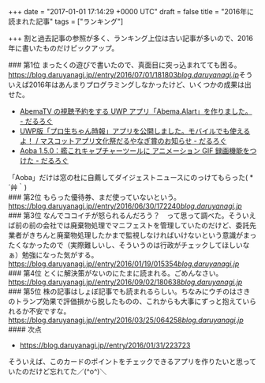 
+++
date = "2017-01-01 17:14:29 +0000 UTC"
draft = false
title = "2016年に読まれた記事"
tags = ["ランキング"]

+++
割と過去記事の参照が多く、ランキング上位は古い記事が多いので、2016年に書いたものだけピックアップ。

<div class="section">
    ### 第1位
    まったくの遊びで書いたので、真面目に突っ込まれてても困る。<a href="https://blog.daruyanagi.jp//entry/2016/07/01/181803">https://blog.daruyanagi.jp//entry/2016/07/01/181803</a><cite class="hatena-citation"><a href="https://blog.daruyanagi.jp//entry/2016/07/01/181803">blog.daruyanagi.jp</a></cite>そういえば2016年はあんまりプログラミングしなかったけど、いくつかの成果は出せた。

<ul>
<li><a href="https://blog.daruyanagi.jp/entry/2016/10/11/201541">AbemaTV の視聴予約をする UWP アプリ「Abema.Alart」を作りました。 - だるろぐ</a></li>
<li><a href="https://blog.daruyanagi.jp/entry/2016/10/07/172125">UWP版「プロ生ちゃん時報」アプリを公開しました。モバイルでも使えるよ！ / マスコットアプリ文化祭だるやなぎ賞のお知らせ - だるろぐ</a></li>
<li><a href="https://blog.daruyanagi.jp/entry/2016/09/03/202159">Aoba 1.5.0：艦これキャプチャーツールに アニメーション GIF 録画機能をつけた - だるろぐ</a></li>
</ul>「Aoba」だけは窓の杜に自薦してダイジェストニュースにのっけてもらった( *´艸｀)

</div>
<div class="section">
    ### 第2位
    もらった優待券、まだ使っていないという。<a href="https://blog.daruyanagi.jp//entry/2016/06/30/172240">https://blog.daruyanagi.jp//entry/2016/06/30/172240</a><cite class="hatena-citation"><a href="https://blog.daruyanagi.jp//entry/2016/06/30/172240">blog.daruyanagi.jp</a></cite><br/>


</div>
<div class="section">
    ### 第3位
    なんでココイチが怒られるんだろう？　って思って調べた。そういえば前の前の会社では廃棄物処理でマニフェストを管理していたのだけど、委託先業者がきちんと廃棄物処理したかまで監視しなければいけないという意識がまったくなかったので（実際難しいし、そういうのは行政がチェックしてほしいなぁ）勉強になった気がする。<a href="https://blog.daruyanagi.jp//entry/2016/01/19/015354">https://blog.daruyanagi.jp//entry/2016/01/19/015354</a><cite class="hatena-citation"><a href="https://blog.daruyanagi.jp//entry/2016/01/19/015354">blog.daruyanagi.jp</a></cite><br/>


</div>
<div class="section">
    ### 第4位
    とくに解決策がないのにたまに読まれる。ごめんなさい。<a href="https://blog.daruyanagi.jp//entry/2016/09/02/180638">https://blog.daruyanagi.jp//entry/2016/09/02/180638</a><cite class="hatena-citation"><a href="https://blog.daruyanagi.jp//entry/2016/09/02/180638">blog.daruyanagi.jp</a></cite><br/>


</div>
<div class="section">
    ### 第5位
    株の記事はしょぼ記事でも読まれるらしい。ちなみにウチのはさきのトランプ効果で評価損から脱したものの、これからも大事にずっと抱えていられるか不安ですな。<a href="https://blog.daruyanagi.jp//entry/2016/03/25/064258">https://blog.daruyanagi.jp//entry/2016/03/25/064258</a><cite class="hatena-citation"><a href="https://blog.daruyanagi.jp//entry/2016/03/25/064258">blog.daruyanagi.jp</a></cite><br/>


<div class="section">
    #### 次点
    
<ul>
<li><a href="https://blog.daruyanagi.jp//entry/2016/01/31/223723">https://blog.daruyanagi.jp//entry/2016/01/31/223723</a></li>
</ul>そういえば、このカードのポイントをチェックできるアプリを作りたいと思っていたのだけど忘れてた／(^o^)＼

</div>
</div>

